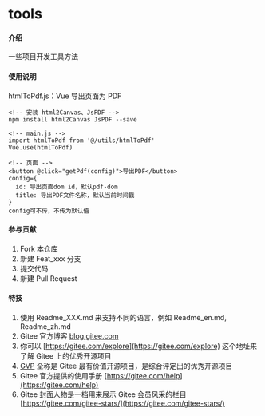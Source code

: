 # tools

#### 介绍

一些项目开发工具方法

#### 使用说明

htmlToPdf.js：Vue 导出页面为 PDF

```
<!-- 安装 html2Canvas、JsPDF -->
npm install html2Canvas JsPDF --save

<!-- main.js -->
import htmlToPdf from '@/utils/htmlToPdf'
Vue.use(htmlToPdf)

<!-- 页面 -->
<button @click="getPdf(config)">导出PDF</button>
config={
  id: 导出页面dom id，默认pdf-dom
  title: 导出PDF文件名称，默认当前时间戳
}
config可不传，不传为默认值

```

#### 参与贡献

1.  Fork 本仓库
2.  新建 Feat_xxx 分支
3.  提交代码
4.  新建 Pull Request

#### 特技

1.  使用 Readme_XXX.md 来支持不同的语言，例如 Readme_en.md, Readme_zh.md
2.  Gitee 官方博客 [blog.gitee.com](https://blog.gitee.com)
3.  你可以 [https://gitee.com/explore](https://gitee.com/explore) 这个地址来了解 Gitee 上的优秀开源项目
4.  [GVP](https://gitee.com/gvp) 全称是 Gitee 最有价值开源项目，是综合评定出的优秀开源项目
5.  Gitee 官方提供的使用手册 [https://gitee.com/help](https://gitee.com/help)
6.  Gitee 封面人物是一档用来展示 Gitee 会员风采的栏目 [https://gitee.com/gitee-stars/](https://gitee.com/gitee-stars/)
